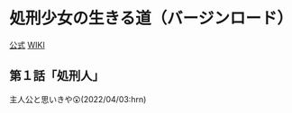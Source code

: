 # 処刑少女の生きる道（バージンロード）

[公式](https://virgin-road.com/) 
[WIKI](https://ja.wikipedia.org/wiki/%E5%87%A6%E5%88%91%E5%B0%91%E5%A5%B3%E3%81%AE%E7%94%9F%E3%81%8D%E3%82%8B%E9%81%93) 

## 第１話「処刑人」

主人公と思いきや:astonished:(2022/04/03:hrn)